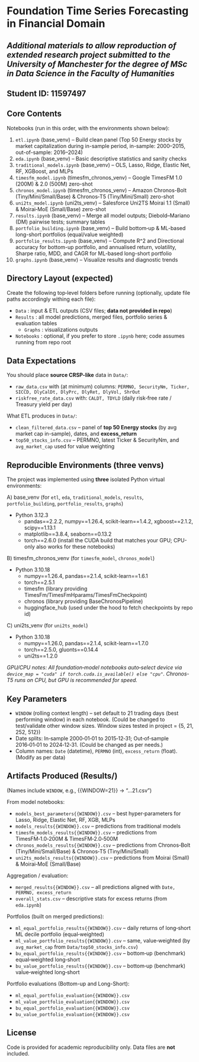 Foundation Time Series Forecasting in Financial Domain 
================================================================

*Additional materials to allow reproduction of extended research project submitted to the University of Manchester for the degree of MSc in Data Science in the Faculty of Humanities*
-----------------------------------------------------------------------------------------------------------

Student ID: 11597497
--------------------



Core Contents
-------------
Notebooks (run in this order, with the environments shown below):
1) `etl.ipynb`                  (base_venv) – Build clean panel (Top 50 Energy stocks by market capitalization during in-sample period, in-sample: 2000–2015, out-of-sample: 2016–2024)
2) `eda.ipynb`                  (base_venv) – Basic descriptive statistics and sanity checks
3) `traditional_models.ipynb`   (base_venv) – OLS, Lasso, Ridge, Elastic Net, RF, XGBoost, and MLPs
4) `timesfm_model.ipynb`        (timesfm_chronos_venv) – Google TimesFM 1.0 (200M) & 2.0 (500M) zero-shot
5) `chronos_model.ipynb`        (timesfm_chronos_venv) – Amazon Chronos-Bolt (Tiny/Mini/Small/Base) & Chronos‑T5 (Tiny/Mini/Small) zero-shot
6) `uni2ts_model.ipynb`         (uni2ts_venv) – Salesforce Uni2TS Moirai 1.1 (Small) & Moirai‑MoE (Small/Base) zero-shot
7) `results.ipynb`              (base_venv) – Merge all model outputs; Diebold–Mariano (DM) pairwise tests; summary tables
8) `portfolio_building.ipynb`   (base_venv) – Build bottom‑up & ML-based long-short portfolios (equal/value weighted)
9) `portfolio_results.ipynb`    (base_venv) – Compute R^2 and Directional accuracy for bottom-up portfolio, and annualised return, volatility, Sharpe ratio, MDD, and CAGR for ML-based long-short portfolio
10) `graphs.ipynb`				(base_venv) – Visualize results and diagnostic trends

Directory Layout (expected)
---------------------------
Create the following top‑level folders before running (optionally, update file paths accordingly withing each file):
- `Data`        : input & ETL outputs (CSV files; **data not provided in repo**)
- `Results`     : all model predictions, merged files, portfolio series & evaluation tables
	- `Graphs`		: visualizations outputs
- `Notebooks`   : optional, if you prefer to store `.ipynb` here; code assumes running from repo root

Data Expectations
-----------------
You should place **source CRSP-like** data in `Data/`:
- `raw_data.csv` with (at minimum) columns: `PERMNO, SecurityNm, Ticker, SICCD, DlyCalDt, DlyPrc, DlyRet, DlyVol, ShrOut`
- `riskfree_rate_data.csv` with: `CALDT, TDYLD` (daily risk‑free rate / Treasury yield per day)

What ETL produces in `Data/`:
- `clean_filtered_data.csv` – panel of **top 50 Energy stocks** (by avg market cap in-sample), dates, and **excess_return**
- `top50_stocks_info.csv` – PERMNO, latest Ticker & SecurityNm, and `avg_market_cap` used for value weighting

Reproducible Environments (three venvs)
---------------------------------------
The project was implemented using **three** isolated Python virtual environments:

A) base_venv  (for `etl`, `eda`, `traditional_models`, `results`, `portfolio_building`, `portfolio_results`, `graphs`)
- Python 3.12.3
	- pandas==2.2.2, numpy==1.26.4, scikit-learn==1.4.2, xgboost==2.1.2, scipy==1.13.1
	- matplotlib==3.8.4, seaborn==0.13.2
	- torch==2.6.0 (install the CUDA build that matches your GPU; CPU-only also works for these notebooks)

B) timesfm_chronos_venv  (for `timesfm_model`, `chronos_model`)
- Python 3.10.18
	- numpy==1.26.4, pandas==2.1.4, scikit-learn==1.6.1
	- torch==2.5.1
	- timesfm  (library providing TimesFm/TimesFmHparams/TimesFmCheckpoint)
	- chronos  (library providing BaseChronosPipeline)
	- huggingface_hub  (used under the hood to fetch checkpoints by repo id)

C) uni2ts_venv  (for `uni2ts_model`)
- Python 3.10.18
	- numpy==1.26.0, pandas==2.1.4, scikit-learn==1.7.0
	- torch==2.5.0, gluonts==0.14.4
	- uni2ts==1.2.0

*GPU/CPU notes: All foundation‑model notebooks auto‑select device via `device_map = "cuda" if torch.cuda.is_available() else "cpu"`.*
*Chronos-T5 runs on CPU, but GPU is recommended for speed.*

Key Parameters
--------------
- `WINDOW` (rolling context length) – set default to 21 trading days (best performing window) in each notebook. (Could be changed to test/validate other window sizes. Window sizes tested in project = {5, 21, 252, 512})
- Date splits: In‑sample 2000‑01‑01 to 2015‑12‑31; Out‑of‑sample 2016‑01‑01 to 2024‑12‑31. (Could be changed as per needs.)
- Column names: `Date` (datetime), `PERMNO` (int), `excess_return` (float). (Modify as per data)

Artifacts Produced (Results/)
-----------------------------
(Names include `WINDOW`, e.g., {{WINDOW=21}} → “…21.csv”)

From model notebooks:
- `models_best_parameters{{WINDOW}}.csv`      – best hyper‑parameters for Lasso, Ridge, Elastic Net, RF, XGB, MLPs
- `models_results{{WINDOW}}.csv`              – predictions from traditional models
- `timesfm_models_results{{WINDOW}}.csv`      – predictions from TimesFM‑1.0‑200M & TimesFM‑2.0‑500M
- `chronos_models_results{{WINDOW}}.csv`      – predictions from Chronos‑Bolt (Tiny/Mini/Small/Base) & Chronos‑T5 (Tiny/Mini/Small)
- `uni2ts_models_results{{WINDOW}}.csv`       – predictions from Moirai (Small) & Moirai‑MoE (Small/Base)

Aggregation / evaluation:
- `merged_results{{WINDOW}}.csv`              – all predictions aligned with `Date, PERMNO, excess_return`
- `overall_stats.csv`                         – descriptive stats for excess returns (from `eda.ipynb`)

Portfolios (built on merged predictions):
- `ml_equal_portfolio_results{{WINDOW}}.csv`  – daily returns of long‑short ML decile portfolio (equal‑weighted)
- `ml_value_portfolio_results{{WINDOW}}.csv`  – same, value‑weighted (by `avg_market_cap` from `Data/top50_stocks_info.csv`)
- `bu_equal_portfolio_results{{WINDOW}}.csv`  – bottom‑up (benchmark) equal‑weighted long‑short
- `bu_value_portfolio_results{{WINDOW}}.csv`  – bottom‑up (benchmark) value‑weighted long‑short

Portfolio evaluations (Bottom-up and Long-Short):
- `ml_equal_portfolio_evaluation{{WINDOW}}.csv`
- `ml_value_portfolio_evaluation{{WINDOW}}.csv`
- `bu_equal_portfolio_evaluation{{WINDOW}}.csv`
- `bu_value_portfolio_evaluation{{WINDOW}}.csv`


License
-------
Code is provided for academic reproducibility only. Data files are **not** included.
